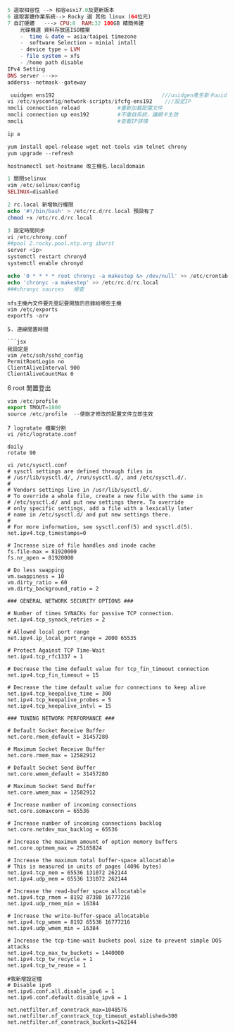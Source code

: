 ```php
5 選取相容性 --> 相容esxi7.0及更新版本
6 選取客體作業系統--> Rocky 選 其他 linux (64位元)
7 自訂硬體   ---> CPU:8  RAM:32 100GB 精簡佈建
    光碟機選 資料存放區ISO檔案
    -  time & date = asia/taipei timezone
    -  software Selection = minial intall
    - device type = LVM
    - file system = xfs
    - /home path disable
IPv4 Setting
DNS server --->>
adderss--netmask--gateway
```

```php
 uuidgen ens192                                  ///uuidgen產生新卡uuid
vi /etc/sysconfig/network-scripts/ifcfg-ens192    ///設定IP
nmcli connection reload            #重新加載配置文件
nmcli connection up ens192         #不重啟系統，讓網卡生效
nmcli                              #查看IP詳情

ip a

yum install epel-release wget net-tools vim telnet chrony
yum upgrade --refresh

hostnamectl set-hostname 改主機名.localdomain
```
```php
1 關閉selinux
vim /etc/selinux/config
SELINUX=disabled

2 rc.local 新增執行權限
echo '#!/bin/bash' > /etc/rc.d/rc.local 預設有了
chmod +x /etc/rc.d/rc.local

3 設定時間同步
vi /etc/chrony.conf
##pool 2.rocky.pool.ntp.org iburst
server <ip>
systemctl restart chronyd
systemctl enable chronyd

echo '0 * * * * root chronyc -a makestep &> /dev/null' >> /etc/crontab
echo 'chronyc -a makestep' >> /etc/rc.d/rc.local
###chronyc sources   檢查
```
```
nfs主機內文件要先登記要開放的目錄給哪些主機
vim /etc/exports
exportfs -arv

5. 連線閒置時間

```jsx
我設定是
vim /etc/ssh/sshd_config
PermitRootLogin no
ClientAliveInterval 900
ClientAliveCountMax 0
```

6 root 閒置登出

```jsx
vim /etc/profile   
export TMOUT=1800
source /etc/profile  --使剛才修改的配置文件立即生效
```
```
7 logrotate 檔案分割
vi /etc/logrotate.conf

daily
rotate 90

```
```
vi /etc/sysctl.conf
# sysctl settings are defined through files in
# /usr/lib/sysctl.d/, /run/sysctl.d/, and /etc/sysctl.d/.
#
# Vendors settings live in /usr/lib/sysctl.d/.
# To override a whole file, create a new file with the same in
# /etc/sysctl.d/ and put new settings there. To override
# only specific settings, add a file with a lexically later
# name in /etc/sysctl.d/ and put new settings there.
#
# For more information, see sysctl.conf(5) and sysctl.d(5).
net.ipv4.tcp_timestamps=0

# Increase size of file handles and inode cache
fs.file-max = 81920000
fs.nr_open = 81920000

# Do less swapping
vm.swappiness = 10
vm.dirty_ratio = 60
vm.dirty_background_ratio = 2

### GENERAL NETWORK SECURITY OPTIONS ###

# Number of times SYNACKs for passive TCP connection.
net.ipv4.tcp_synack_retries = 2

# Allowed local port range
net.ipv4.ip_local_port_range = 2000 65535

# Protect Against TCP Time-Wait
net.ipv4.tcp_rfc1337 = 1

# Decrease the time default value for tcp_fin_timeout connection
net.ipv4.tcp_fin_timeout = 15

# Decrease the time default value for connections to keep alive
net.ipv4.tcp_keepalive_time = 300
net.ipv4.tcp_keepalive_probes = 5
net.ipv4.tcp_keepalive_intvl = 15

### TUNING NETWORK PERFORMANCE ###

# Default Socket Receive Buffer
net.core.rmem_default = 31457280

# Maximum Socket Receive Buffer
net.core.rmem_max = 12582912

# Default Socket Send Buffer
net.core.wmem_default = 31457280

# Maximum Socket Send Buffer
net.core.wmem_max = 12582912

# Increase number of incoming connections
net.core.somaxconn = 65536

# Increase number of incoming connections backlog
net.core.netdev_max_backlog = 65536

# Increase the maximum amount of option memory buffers
net.core.optmem_max = 25165824

# Increase the maximum total buffer-space allocatable
# This is measured in units of pages (4096 bytes)
net.ipv4.tcp_mem = 65536 131072 262144
net.ipv4.udp_mem = 65536 131072 262144

# Increase the read-buffer space allocatable
net.ipv4.tcp_rmem = 8192 87380 16777216
net.ipv4.udp_rmem_min = 16384

# Increase the write-buffer-space allocatable
net.ipv4.tcp_wmem = 8192 65536 16777216
net.ipv4.udp_wmem_min = 16384

# Increase the tcp-time-wait buckets pool size to prevent simple DOS attacks
net.ipv4.tcp_max_tw_buckets = 1440000
net.ipv4.tcp_tw_recycle = 1
net.ipv4.tcp_tw_reuse = 1

#我新增設定檔
# Disable ipv6
net.ipv6.conf.all.disable_ipv6 = 1
net.ipv6.conf.default.disable_ipv6 = 1

net.netfilter.nf_conntrack_max=1048576
net.netfilter.nf_conntrack_tcp_timeout_established=300
net.netfilter.nf_conntrack_buckets=262144
```
